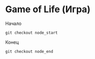 # Game of Life (Игра)

Начало

```
git checkout node_start
```

Конец

```
git checkout node_end
```
